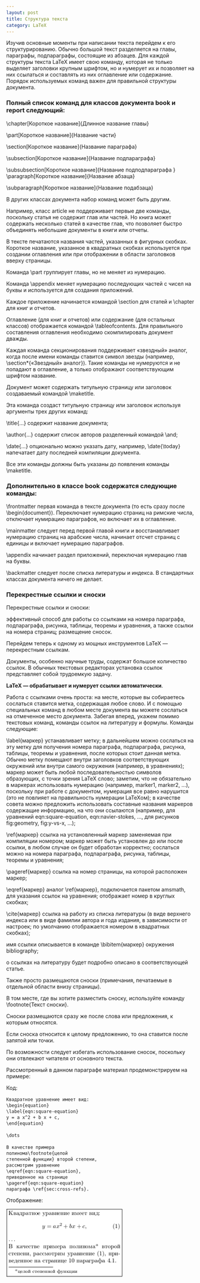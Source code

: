 ```yaml
---
layout: post
title: Структура текста
category: LaTeX
---
```


Изучив основные моменты при написании текста перейдем к его структурированию. Обычно большой текст разделяется на главы, параграфы, подпараграфы, состоящие из абзацев. Для каждой структуры текста LaTeX имеет свою команду, которая не только выделяет заголовки крупным шрифтом, но и нумерует их и позволяет на них ссылаться и составлять из них оглавление или содержание. Порядок используемых команд важен для правильной структуры документа. 

### Полный список команд для классов документа book и report следующий:

\chapter[Короткое название]{Длинное название главы}

\part[Короткое название]{Название части}

\section[Короткое название]{Название параграфа}

\subsection[Короткое название]{Название подпараграфа}

\subsubsection[Короткое название]{Название подподпараграфа
}
\paragraph[Короткое название]{Название абзаца}

\subparagraph[Короткое название]{Название подабзаца}

В других классах документа набор команд может быть другим.

 Например, класс article не поддерживает первые две команды, поскольку статья не содержит глав или частей. Но книга может содержать несколько статей в качестве глав, что позволяет быстро объединять небольшие документы в книги или отчеты.

В тексте печатаются названия частей, указанных в фигурных скобках. Короткое название, указанное в квадратных скобках используется при создании оглавления или при отображении в области заголовков вверху страницы.

Команда \part группирует главы, но не меняет из нумерацию.

Команда \appendix меняет нумерацию последующих частей с чисел на буквы и используется для создания приложений.

 Каждое приложение начинается командой \section для статей и \chapter для книг и отчетов.

Оглавление (для книг и отчетов) или содержание (для остальных классов) отображается командой \tableofcontents. Для правильного составления оглавления необходимо скомпилировать документ дважды.

Каждая команда секционирования поддерживает «звездный» аналог, когда после имени команды ставится символ звезды (например, \section*{«Звездный» аналог}). Такие команды не нумеруются и не попадают в оглавление, а только отображают соответствующим шрифтом название.

Документ может содержать титульную страницу или заголовок создаваемый командой \maketitle. 

Эта команда создаст титульную страницу или заголовок используя аргументы трех других команд:

\title{...} содержит название документа;

\author{...} содержит список авторов разделенный командой \and;

\date{...} опционально можно указать дату, например, \date{\today} напечатает дату последней компиляции документа.

Все эти команды должны быть указаны до появления команды \maketitle.

### Дополнительно в классе book содержатся следующие команды:

\frontmatter первая команда в тексте документа (то есть сразу после \begin{document}). Переключает нумерацию страниц на римские числа, отключает нумирацию параграфов, но включает их в оглавление.

\mainmatter следует перед первой главой книги и восстанавливает нумерацию страниц на арабские числа, начинает отсчет страниц с единицы и включает нумерацию параграфов.

\appendix начинает раздел приложений, переключая нумерацию глав на буквы.

\backmatter следует после списка литературы и индекса. В стандартных классах документа ничего не делает.

### Перекрестные ссылки и сноски

Перекрестные ссылки и сноски: 

эффективный способ для работы со ссылками на номера параграфа, подпараграфа, рисунка, таблицы, теоремы и уравнения, а также ссылки на номера страниц; размещение сносок.

Перейдем теперь к одному из мощных инструментов LaTeX — перекрестным ссылкам. 

Документы, особенно научные труды, содержат большое количество ссылок. В обычных текстовых редакторах установка ссылок представляет собой трудоемкую задачу. 

**LaTeX — обрабатывает и нумерует ссылки автоматически**. 

Работа с ссылками очень проста: на месте, которые вы собираетесь сослаться ставится метка, содержащая любое слово. И с помощью специальных команд в любом месте документа вы можете сослаться на отмеченное место документа. Забегая вперед, укажем помимо текстовых команд, команды ссылок на литературу и формулы. Команды следующие:

\label{маркер} устанавливает метку; в дальнейшем можно сослаться на эту метку для получения номера параграфа, подпараграфа, рисунка, таблицы, теоремы и уравнения, после которых стоит данная метка. Обычно метку помещают внутри заголовков соответствующих окружений или внутри самого окружения (например, в уравнениях); маркер может быть любой последовательностью символов образующих, с точки зрения LaTeX слово; заметим, что не обязательно в маркерах использовать нумерацию (например, marker1, marker2, …), поскольку при работе с документом, нумерация все равно нарушится (это не повлияет на правильность нумерации LaTeXом); в качестве совета можно предложить использовать составные названия маркеров содержащие информацию, на что они ссылаются (например, для уравнений eqn:square-equation, eqn:navier-stokes, …, для рисунков fig:geometry, fig:y-vs-x, …);

\ref{маркер} ссылка на установленный маркер заменяемая при компиляции номером; маркер может быть установлен до или после ссылки, в любом случае он будет обработан корректно; сослаться можно на номера параграфа, подпараграфа, рисунка, таблицы, теоремы и уравнения;

\pageref{маркер} ссылка на номер страницы, на которой расположен маркер;

\eqref{маркер} аналог \ref{маркер}, подключается пакетом amsmath, для указания ссылок на уравнения; отображает номер в круглых скобках;

\cite{маркер} ссылка на работу из списка литературы (в виде верхнего индекса или в виде фамилии автора и года издания, в зависимости от настроек; по умолчанию отображается номером в квадратных скобках); 

имя ссылки описывается в команде \bibitem{маркер} окружения bibliography;

 о ссылках на литературу будет подробно описано в соответствующей статье.
 
Также просто размещаются сноски (примечания, печатаемые в отдельной области внизу страницы).

 В том месте, где вы хотите разместить сноску, используйте команду \footnote{Текст сноски}. 
 
Сноски размещаются сразу же после слова или предложения, к которым относятся. 

Если сноска относится к целому предложению, то она ставится после запятой или точки.

 По возможности следует избегать использование сносок, поскольку они отвлекают читателя от основного текста.

Рассмотренный в данном параграфе материал продемонстрируем на примере:

Код:	

    Квадратное уравнение имеет вид:
    \begin{equation}
    \label{eqn:square-equation}
    y = a x^2 + b x + c,
    \end{equation}

    \dots

    В качестве примера
    полинома\footnote{целой
    степенной функции} второй степени,
    рассмотрим уравнение
    \eqref{eqn:square-equation},
    приведенное на странице
    \pageref{eqn:square-equation}
    параграфа \ref{sec:cross-refs}.
    
Отображение:

![](/image/vx_images/353863511253482.png)